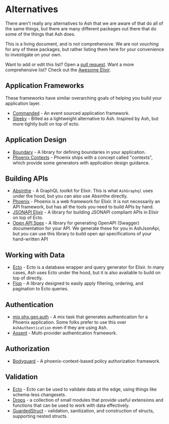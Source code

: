 # Alternatives

There aren't really any alternatives to Ash that we are aware of that do all of the same things, but there are many different packages out there that do some of the things that Ash does.

This is a living document, and is not comprehensive. We are not *vouching* for any of these packages, but rather listing them here for your convenience to investigate on your own.

Want to add or edit this list? Open a [pull request](https://github.com/ash-project/ash/edit/main/documentation/topics/about_ash/alternatives.md). Want a more comprehensive list? Check out the [Awesome Elixir](https://github.com/h4cc/awesome-elixir).

## Application Frameworks

These frameworks have similar overarching goals of helping you build your application layer.

- [Commanded](https://hexdocs.pm/commanded) - An event sourced application framework.
- [Sleeky](https://hexdocs.pm/sleeky) - Billed as a lightweight alternative to Ash. Inspired by Ash, but more tightly built on top of ecto.

## Application Design

- [Boundary](https://hexdocs.pm/boundary) - A library for defining boundaries in your application.
- [Phoenix Contexts](https://hexdocs.pm/phoenix/contexts.html) - Phoenix ships with a concept called "contexts", which provide some generators with application design guidance.

## Building APIs

- [Absinthe](https://hexdocs.pm/absinthe) - A GraphQL toolkit for Elixir. This is what `AshGraphql` uses under the hood, but you can also use Absinthe directly.
- [Phoenix](https://hexdocs.pm/phoenix) - Phoenix is a web framework for Elixir. It is not necessarily an API framework, but has all the tools you need to build APIs by hand.
- [JSONAPI Elixir](https://hexdocs.pm/jsonapi) - A library for building JSONAPI compliant APIs in Elixir on top of Ecto.
- [Open API Spex](https://github.com/open-api-spex) - A library for generating OpenAPI (Swagger) documentation for your API. We generate these for you in AshJsonApi, but you can use this library to build open api specifications of your hand-written API

## Working with Data

- [Ecto](https://hexdocs.pm/ecto) - Ecto is a database wrapper and query generator for Elixir. In many cases, Ash uses Ecto under the hood, but it is also available to build on top of directly.
- [Flop](https://hexdocs.pm/flop) - A library designed to easily apply filtering, ordering, and pagination to Ecto queries.

## Authentication

- [mix phx.gen.auth](https://hexdocs.pm/phoenix/Mix.Tasks.Phx.Gen.Auth.html) - A mix task that generates authentication for a Phoenix application. Some folks prefer to use this over `AshAuthentication` even if they are using Ash.
- [Assent](https://hexdocs.pm/assent) - Multi-provider authentication framework.

## Authorization

- [Bodyguard](https://hexdocs.pm/bodyguard) - A phoenix-context-based policy authorization framework.

## Validation

- [Ecto](https://hexdocs.pm/ecto) - Ecto can be used to validate data at the edge, using things like schema-less changesets.
- [Drops](https://hexdocs.pm/drops) - a collection of small modules that provide useful extensions and functions that can be used to work with data effectively.
- [GuardedStruct](https://github.com/mishka-group/guarded_struct) - validation, sanitization, and construction of structs, supporting nested structs.
